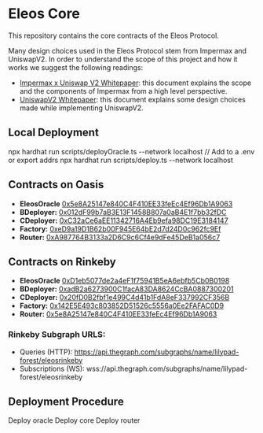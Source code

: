 # Eleos Core

This repository contains the core contracts of the Eleos Protocol.

Many design choices used in the Eleos Protocol stem from Impermax and UniswapV2. In order to understand the scope of this project and how it works we suggest the following readings:

- [Impermax x Uniswap V2 Whitepaper](https://impermax.finance/Whitepaper-Impermax-UniswapV2.pdf 'Impermax x Uniswap V2 Whitepaper'): this document explains the scope and the components of Impermax from a high level perspective.
- [UniswapV2 Whitepaper](https://uniswap.org/whitepaper.pdf 'UniswapV2 Whitepaper'): this document explains some design choices made while implementing UniswapV2.

## Local Deployment
npx hardhat run scripts/deployOracle.ts --network localhost
// Add to a .env or export addrs
npx hardhat run scripts/deploy.ts --network localhost


## Contracts on Oasis
- **EleosOracle** [0x5e8A25147e840C4F410EE33feEc4Ef96Db1A9063](https://explorer.emerald.oasis.dev/address/0x5e8A25147e840C4F410EE33feEc4Ef96Db1A9063#code)
- **BDeployer:** [0x012dF99b7aB3E13F1458B807a0aB4E1f7bb32fDC](https://explorer.emerald.oasis.dev/address/0x012dF99b7aB3E13F1458B807a0aB4E1f7bb32fDC#code)
- **CDeployer:** [0xC32aCe6aEE11342716A4Eb9efa98DC19E3184147](https://explorer.emerald.oasis.dev/address/0xC32aCe6aEE11342716A4Eb9efa98DC19E3184147#code)
- **Factory:** [0xeD9a19D1B62b00F945E64bE2d7d24D0c962fc9Ef](https://explorer.emerald.oasis.dev/address/0xeD9a19D1B62b00F945E64bE2d7d24D0c962fc9Ef#code)
- **Router:** [0xA987764B3133a2D6C9c6Cf4e9dFe45DeB1a056c7](https://explorer.emerald.oasis.dev/address/0xA987764B3133a2D6C9c6Cf4e9dFe45DeB1a056c7#code)

## Contracts on Rinkeby
- **EleosOracle** [0xD1eb5077de2a4eF1f75941B5eA6ebfb5Cb0B0198](https://rinkeby.etherscan.io/address/0xD1eb5077de2a4eF1f75941B5eA6ebfb5Cb0B0198#code)
- **BDeployer:** [0xadB2a6273900C1facA83DA8624CcBA0887300201](https://rinkeby.etherscan.io/address/0xadB2a6273900C1facA83DA8624CcBA0887300201#code)
- **CDeployer:** [0x20fD0B2fbf1e499C4d41b1FdA8eF337992CF356B](https://rinkeby.etherscan.io/address/0x20fD0B2fbf1e499C4d41b1FdA8eF337992CF356B#code)
- **Factory:** [0x142E5E493c803852D51526c5556a0Ee2FAFAC0D9](https://rinkeby.etherscan.io/address/0x142E5E493c803852D51526c5556a0Ee2FAFAC0D9#code)
- **Router:** [0x5e8A25147e840C4F410EE33feEc4Ef96Db1A9063](https://rinkeby.etherscan.io/address/0x5e8A25147e840C4F410EE33feEc4Ef96Db1A9063#code)

### Rinkeby Subgraph URLS: 
- Queries (HTTP):     https://api.thegraph.com/subgraphs/name/lilypad-forest/eleosrinkeby
- Subscriptions (WS): wss://api.thegraph.com/subgraphs/name/lilypad-forest/eleosrinkeby

## Deployment Procedure
Deploy oracle
Deploy core
Deploy router
